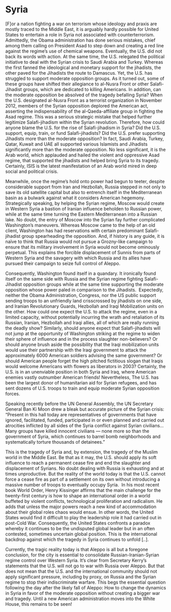 # Syria

[F]or a nation fighting a war on terrorism whose ideology and praxis
are mostly traced to the Middle East, it is arguably hardly possible
for United States to entertain a role in Syria not associated with
counterterrorism. Admittedly, the Obama administration has done
serious mistakes, chief among them calling on President Asad to step
down and creating a red line against the regime’s use of chemical
weapons. Eventually, the U.S. did not back its words with action. At
the same time, the U.S. relegated the political initiative to deal
with the Syrian crisis to Saudi Arabia and Turkey. Whereas the first
fanned the ideological and monetary support for the jihadists, the
other paved for the Jihadists the route to Damascus. Yet, the U.S. has
struggled to support moderate opposition groups. As it turned out,
some of these groups have shifted their allegiance to al-Nusra Front
or other Salafi-Jihadist groups, which are dedicated to killing
Americans. In addition, can the moderate opposition be absolved of the
tragedy befalling Syria? When the U.S. designated al-Nusra Front as a
terrorist organization in November 2012, members of the Syrian
opposition deplored the American act, asserting the indispensability
of the al-Qaeda-affiliate group in fighting the Asad regime. This was
a serious strategic mistake that helped further legitimize
Salafi-jihadism within the Syrian revolution. Therefore, how could
anyone blame the U.S. for the rise of Salafi-jihadism in Syria? Did
the U.S. support, equip, train, or fund Salafi-jihadists? Did the
U.S. prefer supporting Jihadists more than the moderate opposition? In
fact, Saudi Arabia, Turkey, Qatar, Kuwait and UAE all supported
various Islamists and Jihadists significantly more than the moderate
opposition. No less significant, it is the Arab world, which applauded
and hailed the violent and oppressive Asad regime, that supported the
jihadists and helped bring Syria to its tragedy. Certainly, ISIS is
the latest manifestation of an Arab world mired in deep social and
political crisis.

Meanwhile, once the regime’s hold onto power had begun to teeter,
despite considerable support from Iran and Hezbollah, Russia stepped
in not only to save its old satellite capital but also to entrench
itself in the Mediterranean basin as a bulwark against what it
considers American hegemony. Strategically speaking, by helping the
Syrian regime, Moscow would create in Western Syria a bastion of
Iranian influence beholden to Russian power, while at the same time
turning the Eastern Mediterranean into a Russian lake. No doubt, the
entry of Moscow into the Syrian fay further complicated Washington’s
maneuvers. Whereas Moscow came to the help of an old client,
Washington has had reservations with certain predominant
Salafi-jihadist group spearheading the opposition. And, if history is
any guide, it is naïve to think that Russia would not pursue a
Grozny-like campaign to ensure that its military involvement in Syria
would not become ominously perpetual. This explains the forcible
displacement of Sunnis from parts of Western Syria and the savagery
with which Russia and its allies have pursued their campaign to seize
full control of Aleppo.

Consequently, Washington found itself in a quandary. It ironically
found itself on the same side with Russia and the Syrian regime
fighting Salafi-Jihadist opposition groups while at the same time
supporting the moderate opposition whose power paled in comparison to
the Jihadists.  Expectedly, neither the Obama Administration,
Congress, nor the US public support sending troops to an unfriendly
land crisscrossed by jihadists on one side, and Iranian Revolutionary
Guards, Hezbollah and Iraqi Mobilization units on the other. How could
one expect the U.S. to attack the regime, even in a limited capacity,
without potentially incurring the wrath and retaliation of its
Russian, Iranian, Hezbollah and Iraqi allies, all of which are really
running the deadly show? Similarly, should anyone expect that
Salafi-jihadists will not jump at the opportunity of Washington
striking at the regime to widen their sphere of influence and in the
process slaughter non-believers? Or should anyone brush aside the
possibility that the Iraqi mobilization units would use their
partnership with the Iraqi government to attack the approximately 6000
American soldiers advising the same government? Or should American
people forget the high pitched fictitious slogan that Iraqis would
welcome Americans with flowers as liberators in 2003? Certainly, the
U.S. is in an unenviable position in both Syria and Iraq, where
American enemies vastly outnumber American friends! Nevertheless, The
U.S. has been the largest donor of humanitarian aid for Syrian
refugees, and has sent dozens of U.S. troops to train and equip
moderate Syrian opposition forces.

Speaking recently before the UN General Assembly, the UN Secretary
General Ban Ki Moon drew a bleak but accurate picture of the Syrian
crisis: “Present in this hall today are representatives of governments
that have ignored, facilitated, funded, participated in or even
planned and carried out atrocities inflicted by all sides of the Syria
conflict against Syrian civilians…Many groups have killed innocent
civilians — none more so than the government of Syria, which continues
to barrel bomb neighborhoods and systematically torture thousands of
detainees.”

This is the tragedy of Syria and, by extension, the tragedy of the
Muslim world in the Middle East. Be that as it may, the U.S. should
apply its soft influence to reach a permanent cease fire and end the
slaughter and displacement of Syrians. No doubt dealing with Russia is
exhausting and at times unproductive. But the reality of the world
today is that the U.S. cannot force a cease fire as part of a
settlement on its own without introducing a massive number of troops
to eventually occupy Syria.  In his most recent book World Order,
Henry Kissinger affirms that the main challenge for the twenty-first
century is how to shape an international order in a world buffeted by
violent conflicts, technological proliferation and radicalism. He adds
that unless the major powers reach a new kind of accommodation about
their global roles chaos would ensue. In other words, the United
States would find it difficult to play the leadership role it had
carried out in post-Cold War. Consequently, the United States
confronts a paradox whereby it continues to be the undisputed global
leader but in an often contested, sometimes uncertain global
position. This is the international backdrop against which the tragedy
in Syria continues to unfold [..].

Currently, the tragic reality today is that Aleppo is all but a
foregone conclusion, for the city is essential to consolidate
Russian-Iranian-Syrian regime control over Western Syria. It’s clear
from Secretary Kerry’s statements that the U.S. will not go to war
with Russia over Aleppo. But that does not mean that the U.S. and the
international community should not apply significant pressure,
including by proxy, on Russia and the Syrian regime to stop their
indiscriminate warfare. This begs the essential question following the
day after the likely fall of Aleppo: How to change the dynamics in
Syria in favor of the moderate opposition without creating a bigger
war and tragedy. Until a new American administration moves into the
White House, this remains to be seen!
